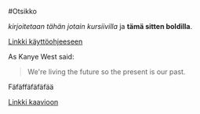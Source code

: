 #Otsikko

*kirjoitetaan tähän jotain kursiivilla* ja **tämä sitten boldilla**.

[Linkki käyttöohjeeseen](https://github.com/estuuli/otm2016/blob/master/dokumentointi/kaytto-ohje.md)

As Kanye West said:

> We're living the future so
> the present is our past.

Fäfäffäfäfäfää

[Linkki kaavioon](https://github.com/estuuli/otm2016/blob/master/dokumentointi/maarittelydokumentti.md)
